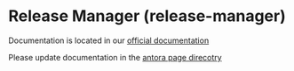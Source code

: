 # Release Manager (release-manager)

Documentation is located in our [official documentation](https://www.opendevstack.org/ods-documentation/ods-project-quickstarters/latest/index.html)

Please update documentation in the [antora page direcotry](https://github.com/opendevstack/ods-project-quickstarters/tree/master/docs/modules/quickstarters/pages)
